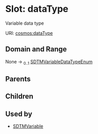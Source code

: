 
# Slot: dataType


Variable data type

URI: [cosmos:dataType](https://www.cdisc.org/cosmos/1-0dataType)


## Domain and Range

None &#8594;  <sub>0..1</sub> [SDTMVariableDataTypeEnum](SDTMVariableDataTypeEnum.md)

## Parents


## Children


## Used by

 * [SDTMVariable](SDTMVariable.md)
